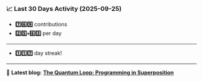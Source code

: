 <!--START_STATS-->
### 📈 Last 30 Days Activity (2025-09-25)  
- **7️⃣6️⃣9️⃣** contributions  
- **2️⃣5️⃣•6️⃣3️⃣** per day
---
- **1️⃣1️⃣7️⃣** day streak!
---
📝 **Latest blog:** [**The Quantum Loop: Programming in Superposition**](https://andriak.com/blog/quantum-loop)
<!--END_STATS-->
